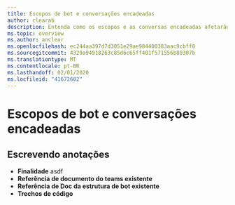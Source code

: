 ```yaml
---
title: Escopos de bot e conversações encadeadas
author: clearab
description: Entenda como os escopos e as conversas encadeadas afetarão o bot para o Microsoft Teams.
ms.topic: overview
ms.author: anclear
ms.openlocfilehash: ec244aa397d7d3051e29ae984400383aac9cbff8
ms.sourcegitcommit: 4329a94918263c85d6c65ff401f571556b80307b
ms.translationtype: MT
ms.contentlocale: pt-BR
ms.lasthandoff: 02/01/2020
ms.locfileid: "41672602"
---
```

# <a name="bot-scopes-and-threaded-conversations"></a>Escopos de bot e conversações encadeadas

## <a name="writing-notes"></a>Escrevendo anotações

 * **Finalidade** asdf
 * **Referência de documento do teams existente**[]()
 * **Referência de Doc da estrutura de bot existente**[]()
 * **Trechos de código**[]()